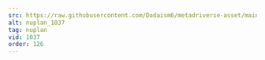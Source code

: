 ```yaml
---
src: https://raw.githubusercontent.com/Dadaism6/metadriverse-asset/main/script-nuplan-output-newcompressed/nuplan_1037.mp4
alt: nuplan_1037
tag: nuplan
vid: 1037
order: 126
---
```

